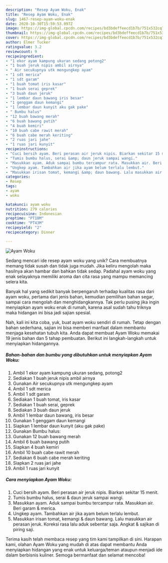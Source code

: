 ```yaml
---
description: "Resep Ayam Woku, Enak"
title: "Resep Ayam Woku, Enak"
slug: 1467-resep-ayam-woku-enak
date: 2020-10-30T15:59:53.097Z
image: https://img-global.cpcdn.com/recipes/bd3bdeffeecd1b7b/751x532cq70/ayam-woku-foto-resep-utama.jpg
thumbnail: https://img-global.cpcdn.com/recipes/bd3bdeffeecd1b7b/751x532cq70/ayam-woku-foto-resep-utama.jpg
cover: https://img-global.cpcdn.com/recipes/bd3bdeffeecd1b7b/751x532cq70/ayam-woku-foto-resep-utama.jpg
author: Elmer Tucker
ratingvalue: 3.2
reviewcount: 9
recipeingredient:
- "1 ekor ayam kampung ukuran sedang potong2"
- "1 buah jeruk nipis ambil airnya"
- " Air secukupnya utk mengungkep ayam"
- "1 sdt merica"
- "1 sdt garam"
- "1 buah tomat iris kasar"
- "1 buah serai geprek"
- "3 buah daun jeruk"
- "1 lembar daun bawang iris besar"
- "1 genggam daun kemangi"
- "1 lembar daun kunyit aku gak pake"
- " Bumbu halus"
- "12 buah bawang merah"
- "6 buah bawang putih"
- "4 buah kemiri"
- "10 buah cabe rawit merah"
- "6 buah cabe merah keriting"
- "2 ruas jari jahe"
- "1 ruas jari kunyit"
recipeinstructions:
- "Cuci bersih ayam. Beri perasan air jeruk nipis. Biarkan sekitar 15 menit."
- "Tumis bumbu halus, serai &amp; daun jeruk sampai wangi."
- "Masukkan ayam. Aduk sampai bumbu tercampur rata. Masukkan air. Beri garam &amp; merica."
- "Ungkep ayam. Tambahkan air jika ayam belum terlalu lembut."
- "Masukkan irisan tomat, kemangi &amp; daun bawang. Lalu masukkan air perasan jeruk. Koreksi rasa lalu aduk sebentar saja. Angkat &amp; sajikan di piring saji."
categories:
- Resep
tags:
- ayam
- woku

katakunci: ayam woku 
nutrition: 279 calories
recipecuisine: Indonesian
preptime: "PT18M"
cooktime: "PT43M"
recipeyield: "2"
recipecategory: Dinner

---
```



![Ayam Woku](https://img-global.cpcdn.com/recipes/bd3bdeffeecd1b7b/751x532cq70/ayam-woku-foto-resep-utama.jpg)

Sedang mencari ide resep ayam woku yang unik? Cara membuatnya memang tidak susah dan tidak juga mudah. Jika keliru mengolah maka hasilnya akan hambar dan bahkan tidak sedap. Padahal ayam woku yang enak selayaknya memiliki aroma dan cita rasa yang mampu memancing selera kita.

Banyak hal yang sedikit banyak berpengaruh terhadap kualitas rasa dari ayam woku, pertama dari jenis bahan, kemudian pemilihan bahan segar, sampai cara mengolah dan menghidangkannya. Tak perlu pusing jika ingin menyiapkan ayam woku enak di rumah, karena asal sudah tahu triknya maka hidangan ini bisa jadi sajian spesial.




Nah, kali ini kita coba, yuk, buat ayam woku sendiri di rumah. Tetap dengan bahan sederhana, sajian ini bisa memberi manfaat dalam membantu menjaga kesehatan tubuh kita. Anda dapat membuat Ayam Woku memakai 19 jenis bahan dan 5 tahap pembuatan. Berikut ini langkah-langkah untuk menyiapkan hidangannya.

<!--inarticleads1-->

##### Bahan-bahan dan bumbu yang dibutuhkan untuk menyiapkan Ayam Woku:

1. Ambil 1 ekor ayam kampung ukuran sedang, potong2
1. Sediakan 1 buah jeruk nipis ambil airnya
1. Gunakan  Air secukupnya utk mengungkep ayam
1. Ambil 1 sdt merica
1. Ambil 1 sdt garam
1. Sediakan 1 buah tomat, iris kasar
1. Sediakan 1 buah serai, geprek
1. Sediakan 3 buah daun jeruk
1. Ambil 1 lembar daun bawang, iris besar
1. Gunakan 1 genggam daun kemangi
1. Siapkan 1 lembar daun kunyit (aku gak pake)
1. Gunakan  Bumbu halus:
1. Gunakan 12 buah bawang merah
1. Ambil 6 buah bawang putih
1. Siapkan 4 buah kemiri
1. Ambil 10 buah cabe rawit merah
1. Sediakan 6 buah cabe merah keriting
1. Siapkan 2 ruas jari jahe
1. Ambil 1 ruas jari kunyit




<!--inarticleads2-->

##### Cara menyiapkan Ayam Woku:

1. Cuci bersih ayam. Beri perasan air jeruk nipis. Biarkan sekitar 15 menit.
1. Tumis bumbu halus, serai &amp; daun jeruk sampai wangi.
1. Masukkan ayam. Aduk sampai bumbu tercampur rata. Masukkan air. Beri garam &amp; merica.
1. Ungkep ayam. Tambahkan air jika ayam belum terlalu lembut.
1. Masukkan irisan tomat, kemangi &amp; daun bawang. Lalu masukkan air perasan jeruk. Koreksi rasa lalu aduk sebentar saja. Angkat &amp; sajikan di piring saji.




Terima kasih telah membaca resep yang tim kami tampilkan di sini. Harapan kami, olahan Ayam Woku yang mudah di atas dapat membantu Anda menyiapkan hidangan yang enak untuk keluarga/teman ataupun menjadi ide dalam berbisnis kuliner. Semoga bermanfaat dan selamat mencoba!
